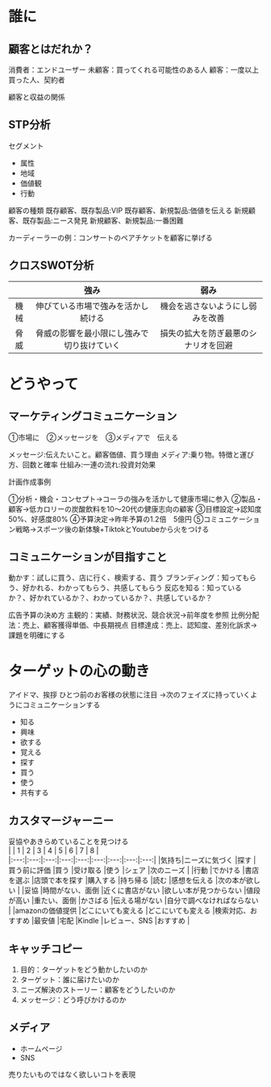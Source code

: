 # 誰に
## 顧客とはだれか？
消費者：エンドユーザー
未顧客：買ってくれる可能性のある人
顧客：一度以上買った人、契約者

顧客と収益の関係

## STP分析
セグメント
- 属性
- 地域
- 価値観
- 行動

顧客の種類
既存顧客、既存製品:VIP
既存顧客、新規製品:価値を伝える
新規顧客、既存製品:ニース発見
新規顧客、新規製品:一番困難

カーディーラーの例：コンサートのペアチケットを顧客に挙げる

## クロスSWOT分析
|  | 強み | 弱み |
|:---:|:---:|:---:|
|機械 |伸びている市場で強みを活かし続ける |機会を逃さないようにし弱みを改善 |
|脅威 |脅威の影響を最小限にし強みで切り抜けていく |損失の拡大を防ぎ最悪のシナリオを回避 |

# どうやって
## マーケティングコミュニケーション
①市場に　②メッセージを　③メディアで　伝える

メッセージ:伝えたいこと。顧客価値、買う理由
メディア:乗り物。特徴と運び方、回数と確率
仕組み:一連の流れ:投資対効果

計画作成事例

①分析・機会・コンセプト→コーラの強みを活かして健康市場に参入
②製品・顧客→低カロリーの炭酸飲料を10～20代の健康志向の顧客
③目標設定→認知度50%、好感度80%
④予算決定→昨年予算の1.2倍　5億円
⑤コミュニケーション戦略→スポーツ後の新体験+TiktokとYoutubeから火をつける

## コミュニケーションが目指すこと
動かす：試しに買う、店に行く、検索する、買う
ブランディング：知ってもらう、好かれる、わかってもらう、共感してもらう
反応を知る：知っているか？、好かれているか？、わかっているか？、共感しているか？

広告予算の決め方
主観的：実績、財務状況、競合状況→前年度を参照
比例分配法：売上、顧客獲得単価、中長期視点
目標達成：売上、認知度、差別化訴求→課題を明確にする

# ターゲットの心の動き
アイドマ、挨拶
ひとつ前のお客様の状態に注目
→次のフェイズに持っていくようにコミュニケーションする

- 知る
- 興味
- 欲する
- 覚える
- 探す
- 買う
- 使う
- 共有する

## カスタマージャーニー
妥協やあきらめていることを見つける  
|  | 1 | 2 | 3 | 4 | 5 | 6 | 7 | 8 |    
|:---:|:---:|:---:|:---:|:---:|:---:|:---:|:---:|:---:|
|気持ち|ニーズに気づく |探す |買う前に評価 |買う |受け取る |使う |シェア |次のニーズ |
|行動 |でかける |書店を選ぶ |店頭で本を探す |購入する |持ち帰る |読む |感想を伝える |次の本が欲しい |
|妥協 |時間がない、面倒 |近くに書店がない |欲しい本が見つからない |値段が高い |重たい、面倒 |かさばる |伝える場がない |自分で調べなければならない |
|amazonの価値提供 |どこにいても変える |どこにいても変える |検索対応、おすすめ |最安値 |宅配 |Kindle |レビュー、SNS |おすすめ |

## キャッチコピー
1. 目的：ターゲットをどう動かしたいのか
2. ターゲット：誰に届けたいのか
3. ニーズ解決のストーリー：顧客をどうしたいのか
4. メッセージ：どう呼びかけるのか

## メディア
- ホームページ
- SNS


売りたいものではなく欲しいコトを表現 
